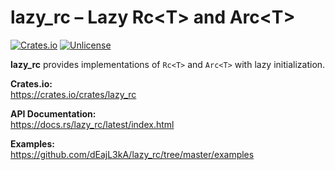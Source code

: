 # lazy_rc – Lazy Rc&lt;T> and Arc&lt;T&gt;

[![Crates.io][crates-badge]][crates-url]
[![Unlicense][unlicense-badge]][unlicense-url]

[crates-badge]: https://img.shields.io/crates/v/lazy_rc.svg
[crates-url]: https://crates.io/crates/lazy_rc
[unlicense-badge]: https://img.shields.io/badge/license-Unlicense-blue.svg
[unlicense-url]: LICENSE

**lazy_rc** provides implementations of `Rc<T>` and `Arc<T>` with lazy initialization.

**Crates.io:**  
https://crates.io/crates/lazy_rc

**API Documentation:**  
https://docs.rs/lazy_rc/latest/index.html

**Examples:**  
https://github.com/dEajL3kA/lazy_rc/tree/master/examples

